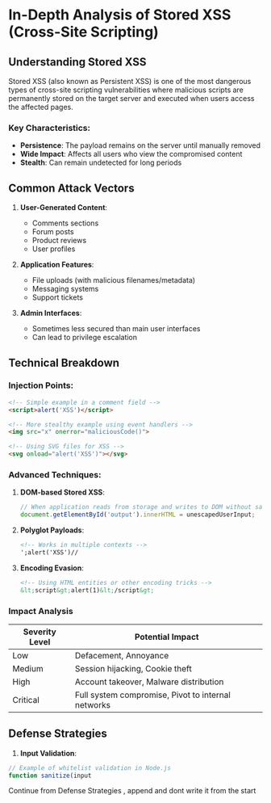 

# In-Depth Analysis of Stored XSS (Cross-Site Scripting)

## Understanding Stored XSS

Stored XSS (also known as Persistent XSS) is one of the most dangerous types of cross-site scripting vulnerabilities where malicious scripts are permanently stored on the target server and executed when users access the affected pages.

### Key Characteristics:
- **Persistence**: The payload remains on the server until manually removed
- **Wide Impact**: Affects all users who view the compromised content
- **Stealth**: Can remain undetected for long periods

## Common Attack Vectors

1. **User-Generated Content**:
   - Comments sections
   - Forum posts
   - Product reviews
   - User profiles

2. **Application Features**:
   - File uploads (with malicious filenames/metadata)
   - Messaging systems
   - Support tickets

3. **Admin Interfaces**:
   - Sometimes less secured than main user interfaces
   - Can lead to privilege escalation

## Technical Breakdown

### Injection Points:
```html
<!-- Simple example in a comment field -->
<script>alert('XSS')</script>

<!-- More stealthy example using event handlers -->
<img src="x" onerror="maliciousCode()">

<!-- Using SVG files for XSS -->
<svg onload="alert('XSS')"></svg>
```

### Advanced Techniques:
1. **DOM-based Stored XSS**:
   ```javascript
   // When application reads from storage and writes to DOM without sanitization
   document.getElementById('output').innerHTML = unescapedUserInput;
   ```

2. **Polyglot Payloads**:
   ```html
   <!-- Works in multiple contexts -->
   ';alert('XSS')//
   ```

3. **Encoding Evasion**:
   ```html
   <!-- Using HTML entities or other encoding tricks -->
   &lt;script&gt;alert(1)&lt;/script&gt;
   ```
### Impact Analysis

| Severity Level | Potential Impact |
|----------------|------------------|
| Low            | Defacement, Annoyance |
| Medium         | Session hijacking, Cookie theft |
| High           | Account takeover, Malware distribution |
| Critical       | Full system compromise, Pivot to internal networks |

## Defense Strategies

1. **Input Validation**:
```javascript
// Example of whitelist validation in Node.js
function sanitize(input 
```
Continue from Defense Strategies , append and dont write it from the start